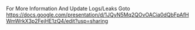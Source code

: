 For More Information And Update Logs/Leaks Goto https://docs.google.com/presentation/d/1JQyN5Mq2QOvOACia0dQbFpAfHWmWrkX3p2FejHE1zQ4/edit?usp=sharing
